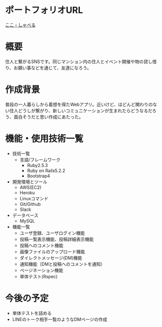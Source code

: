 # ポートフォリオURL
[ここ・しゃべる](https://apart123.herokuapp.com/)
# 概要
住人と繋がるSNSです。同じマンション内の住人とイベント開催や物の貸し借り、お願い事などを通じて、友達になろう。
# 作成背景
普段の一人暮らしから着想を得たWebアプリ。近いけど、ほどんど関わりのない住人どうしが繋がり、新しいコミュニケーションが生まれたらどうなるだろう、面白そうだと思い作成にあたった。
# 機能・使用技術一覧
 - 技術一覧
    - 言語/フレームワーク
      - Ruby2.5.3
      - Ruby on Rails5.2.2
      - Bootstrap4
 - 開発環境とツール
   - AWS(EC2)
   - Heroku
   - Linuxコマンド
   - Git/Github
   - Slack
- データベース
  - MySQL
- 機能一覧
  - ユーザ登録、ユーザログイン機能
  - 投稿一覧表示機能、投稿詳細表示機能
  - 投稿へのコメント機能
  - 画像ファイルのアップロード機能
  - ダイレクトメッセージ(DM)機能
  - 通知機能（DMと投稿へのコメントを通知）
  - ページネーション機能
  - 単体テスト(Rspec)
# 今後の予定
  - 単体テストを詰める
  - LINEのトーク相手一覧のようなDMページの作成
